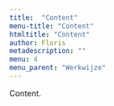 ```yaml
---
title:  "Content"
menu-title: "Content"
htmltitle: "Content"
author: Floris
metadescription: ""
menu: 4
menu_parent: "Werkwijze"
---
```


Content.